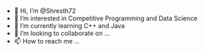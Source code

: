 - 👋 Hi, I’m @Shresth72
- 👀 I’m interested in Competitive Programming and Data Science
- 🌱 I’m currently learning C++ and Java
- 💞️ I’m looking to collaborate on ...
- 📫 How to reach me ...

<!---
Shresth72/Shresth72 is a ✨ special ✨ repository because its `README.md` (this file) appears on your GitHub profile.
You can click the Preview link to take a look at your changes.
--->
